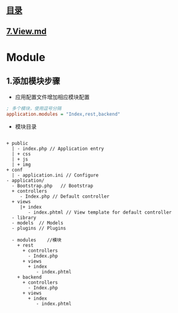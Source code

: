 ## [目录](https://github.com/jhq0113/yafr/blob/master/docs/index.md)

## [7.View.md](https://github.com/jhq0113/yafr/blob/master/docs/yaf/7.View.md)

# Module

## 1.添加模块步骤

* 应用配置文件增加相应模块配置

```ini
; 多个模块，使用逗号分隔
application.modules = "Index,rest,backend"
```

* 模块目录

```shell

+ public
  | - index.php // Application entry
  | + css
  | + js
  | + img
+ conf
  | - application.ini // Configure 
- application/
  - Bootstrap.php   // Bootstrap
  + controllers
     - Index.php // Default controller
  + views    
     |+ index   
        - index.phtml // View template for default controller
  - library
  - models  // Models
  - plugins // Plugins
  
  - modules    //模块
    + rest
      + controllers
        - Index.php
      + views
        + index
           - index.phtml
    + backend
      + controllers
        - Index.php
      + views
        + index
           - index.phtml
```
